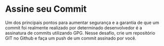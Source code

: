 # Assine seu Commit

Um dos principais pontos para aumentar segurança e a garantia de que um commit foi realmente realizado por determinado
desenvolvedor é a assinatura de commits utilizando GPG. Nesse desafio, crie um repositório GIT no Github e faça um push de um commit assinado por você.